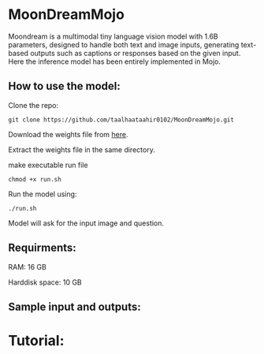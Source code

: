 # MoonDreamMojo
Moondream is a multimodal tiny language vision model with 1.6B parameters, designed to handle both text and image inputs, generating text-based outputs such as captions or responses based on the given input. Here the inference model has been entirely implemented in Mojo.
## How to use the model:
Clone the repo:

```git clone https://github.com/taalhaataahir0102/MoonDreamMojo.git```

Download the weights file from [here](your-link-here).

Extract the weights file in the same directory.

make executable run file

```chmod +x run.sh```

Run the model using:

```./run.sh```

Model will ask for the input image and question. 
## Requirments:
RAM: 16 GB

Harddisk space: 10 GB
## Sample input and outputs:
# Tutorial:
